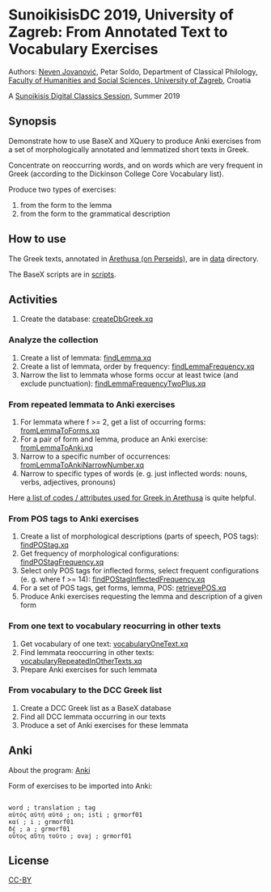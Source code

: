# SunoikisisDC 2019, University of Zagreb: From Annotated Text to Vocabulary Exercises

Authors: [Neven Jovanović](orcid.org/0000-0002-9119-399X), Petar Soldo, Department of Classical Philology, [Faculty of Humanities and Social Sciences, University of Zagreb](https://www.wikidata.org/wiki/Q3445232), Croatia

A [Sunoikisis Digital Classics Session](https://github.com/SunoikisisDC/SunoikisisDC-2018-2019/wiki/Summer2019-Session11), Summer 2019

## Synopsis

Demonstrate how to use BaseX and XQuery to produce Anki exercises from a set of morphologically annotated and lemmatized short texts in Greek. 

Concentrate on reoccurring words, and on words which are very frequent in Greek (according to the Dickinson College Core Vocabulary list).

Produce two types of exercises: 

1. from the form to the lemma
2. from the form to the grammatical description

## How to use

The Greek texts, annotated in [Arethusa (on Perseids)](https://www.perseids.org/tools/arethusa/app/#/), are in [data](https://github.com/nevenjovanovic/sunoikisis2019zg-eklogai/tree/master/data) directory.

The BaseX scripts are in [scripts](https://github.com/nevenjovanovic/sunoikisis2019zg-eklogai/tree/master/scripts).

## Activities

1. Create the database: [createDbGreek.xq](https://github.com/nevenjovanovic/sunoikisis2019zg-eklogai/blob/master/scripts/createDbGreek.xq)

### Analyze the collection

1. Create a list of lemmata: [findLemma.xq](https://github.com/nevenjovanovic/sunoikisis2019zg-eklogai/blob/master/scripts/findLemma.xq)
2. Create a list of lemmata, order by frequency: [findLemmaFrequency.xq](https://github.com/nevenjovanovic/sunoikisis2019zg-eklogai/blob/master/scripts/findLemmaFrequency.xq)
3. Narrow the list to lemmata whose forms occur at least twice (and exclude punctuation): [findLemmaFrequencyTwoPlus.xq](https://github.com/nevenjovanovic/sunoikisis2019zg-eklogai/blob/master/scripts/findLemmaFrequencyTwoPlus.xq)

### From repeated lemmata to Anki exercises

1. For lemmata where f >= 2, get a list of occurring forms: [fromLemmaToForms.xq](https://github.com/nevenjovanovic/sunoikisis2019zg-eklogai/blob/master/scripts/fromLemmaToForms.xq)
2. For a pair of form and lemma, produce an Anki exercise: [fromLemmaToAnki.xq](https://github.com/nevenjovanovic/sunoikisis2019zg-eklogai/blob/master/scripts/fromLemmaToAnki.xq)
3. Narrow to a specific number of occurrences: [fromLemmaToAnkiNarrowNumber.xq](https://github.com/nevenjovanovic/sunoikisis2019zg-eklogai/blob/master/scripts/fromLemmaToAnkiNarrowNumber.xq)
4. Narrow to specific types of words (e. g. just inflected words: nouns, verbs, adjectives, pronouns)

Here [a list of codes / attributes used for Greek in Arethusa](https://github.com/alpheios-project/arethusa-configs/blob/master/configs/arethusa.morph/gr_attributes.json) is quite helpful.

### From POS tags to Anki exercises

1. Create a list of morphological descriptions (parts of speech, POS tags): [findPOStag.xq](https://github.com/nevenjovanovic/sunoikisis2019zg-eklogai/blob/master/scripts/findPOStag.xq)
2. Get frequency of morphological configurations: [findPOStagFrequency.xq](https://github.com/nevenjovanovic/sunoikisis2019zg-eklogai/blob/master/scripts/findPOStagFrequency.xq)
3. Select only POS tags for inflected forms, select frequent configurations (e. g. where f >= 14): [findPOStagInflectedFrequency.xq](https://github.com/nevenjovanovic/sunoikisis2019zg-eklogai/blob/master/scripts/findPOStagInflectedFrequency.xq)
4. For a set of POS tags, get forms, lemma, POS: [retrievePOS.xq](https://github.com/nevenjovanovic/sunoikisis2019zg-eklogai/blob/master/scripts/retrievePOS.xq)
5. Produce Anki exercises requesting the lemma and description of a given form

### From one text to vocabulary reocurring in other texts

1. Get vocabulary of one text: [vocabularyOneText.xq](https://github.com/nevenjovanovic/sunoikisis2019zg-eklogai/blob/master/scripts/vocabularyOneText.xq)
2. Find lemmata reoccurring in other texts: [vocabularyRepeatedInOtherTexts.xq](https://github.com/nevenjovanovic/sunoikisis2019zg-eklogai/blob/master/scripts/vocabularyRepeatedInOtherTexts.xq)
3. Prepare Anki exercises for such lemmata

### From vocabulary to the DCC Greek list

1. Create a DCC Greek list as a BaseX database
2. Find all DCC lemmata occurring in our texts
3. Produce a set of Anki exercises for these lemmata

## Anki

About the program: [Anki](https://apps.ankiweb.net/)

Form of exercises to be imported into Anki:

```csv

word ; translation ; tag
αὐτός αὐτή αὐτό ; on; isti ; grmorf01
καί ; i ; grmorf01
δέ ; a ; grmorf01
οὗτος αὕτη τοῦτο ; ovaj ; grmorf01

```

## License

[CC-BY](LICENSE.md)
